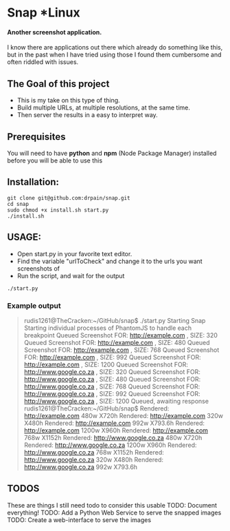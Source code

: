 # Snap *Linux

#### Another screenshot application. 

I know there are applications out there which already do something like this, but in the past when I have tried using those I found them cumbersome and often riddled with issues. 

## The Goal of this project
* This is my take on this type of thing. 
* Build multiple URLs, at multiple resolutions, at the same time. 
* Then server the results in a easy to interpret way.

## Prerequisites
You will need to have **python** and **npm** (Node Package Manager) installed before you will be able to use this 

## Installation:
```shell
git clone git@github.com:drpain/snap.git
cd snap
sudo chmod +x install.sh start.py
./install.sh
```

## USAGE:
* Open start.py in your favorite text editor.
* Find the variable "urlToCheck" and change it to the urls you want screenshots of
* Run the script, and wait for the output

```shell
./start.py
```

### Example output
>rudis1261@TheCracken:~/GitHub/snap$ ./start.py 
>Starting Snap
>Starting individual processes of PhantomJS to handle each breakpoint
>Queued Screenshot FOR: http://example.com , SIZE: 320
>Queued Screenshot FOR: http://example.com , SIZE: 480
>Queued Screenshot FOR: http://example.com , SIZE: 768
>Queued Screenshot FOR: http://example.com , SIZE: 992
>Queued Screenshot FOR: http://example.com , SIZE: 1200
>Queued Screenshot FOR: http://www.google.co.za , SIZE: 320
>Queued Screenshot FOR: http://www.google.co.za , SIZE: 480
>Queued Screenshot FOR: http://www.google.co.za , SIZE: 768
>Queued Screenshot FOR: http://www.google.co.za , SIZE: 992
>Queued Screenshot FOR: http://www.google.co.za , SIZE: 1200
>Queued, awaiting response
>rudis1261@TheCracken:~/GitHub/snap$ Rendered:  http://example.com 480w X720h
>Rendered:  http://example.com 320w X480h
>Rendered:  http://example.com 992w X793.6h
>Rendered:  http://example.com 1200w X960h
>Rendered:  http://example.com 768w X1152h
>Rendered:  http://www.google.co.za 480w X720h
>Rendered:  http://www.google.co.za 1200w X960h
>Rendered:  http://www.google.co.za 768w X1152h
>Rendered:  http://www.google.co.za 320w X480h
>Rendered:  http://www.google.co.za 992w X793.6h

## TODOS
These are things I still need todo to consider this usable
TODO: Document everything!
TODO: Add a Python Web Service to serve the snapped images
TODO: Create a web-interface to serve the images
